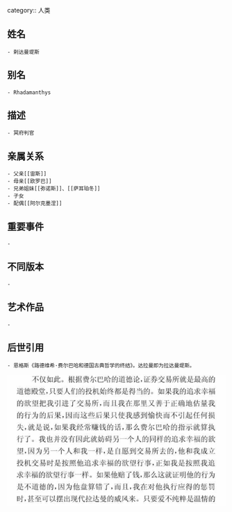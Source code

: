 category:: 人类
## 姓名
	- 剌达曼堤斯
## 别名
	- Rhadamanthys
## 描述
	- 冥府判官
## 亲属关系
	- 父亲[[宙斯]]
	- 母亲[[欧罗巴]]
	- 兄弟姐妹[[弥诺斯]]、[[萨耳珀冬]]
	- 子女
	- 配偶[[阿尔克墨涅]]
## 重要事件
	-
## 不同版本
	-
## 艺术作品
	-
## 后世引用
	- 恩格斯《路德维希·费尔巴哈和德国古典哲学的终结》。达拉曼即为拉达曼堤斯。
 ![](../assets/恩格斯-《路德维希·费尔巴哈和德国古典哲学的终结》P31.png)
